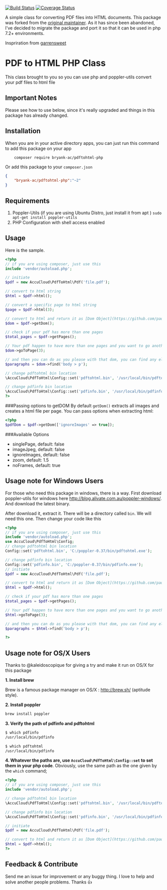 [![Build Status](https://travis-ci.com/BryanK-AC/pdf-to-html.svg?branch=master)](https://travis-ci.com/BryanK-AC/pdf-to-html)
[![Coverage Status](https://coveralls.io/github/BryanK-AC/pdf-to-html/badge.svg?branch=master)](https://coveralls.io/github/BryanK-AC/pdf-to-html?branch=master)

A simple class for converting PDF files into HTML documents. This package was forked from the [original maintainer](https://github.com/mgufrone/pdf-to-html). 
As it has since been abandoned, I've decided to migrate the package and port it so that it can be used in php 7.2+ environments.

Inspriration from [garrensweet](https://github.com/garrensweet)

# PDF to HTML PHP Class

This class brought to you so you can use php and poppler-utils convert your pdf files to html file

## Important Notes

Please see how to use below, since it's really upgraded and things in this package has already changed.

## Installation

When you are in your active directory apps, you can just run this command to add this package on your app

```
	composer require bryank-ac/pdftohtml-php
```

Or add this package to your `composer.json`

```json
{
	"bryank-ac/pdftohtml-php":"~2"
}
```

## Requirements
1. Poppler-Utils (if you are using Ubuntu Distro, just install it from apt )
	`sudo apt-get install poppler-utils`
2. PHP Configuration with shell access enabled

## Usage

Here is the sample.

```php
<?php
// if you are using composer, just use this
include 'vendor/autoload.php';

// initiate
$pdf = new AccuCloud\PdfToHtml\Pdf('file.pdf');

// convert to html string
$html = $pdf->html();

// convert a specific page to html string
$page = $pdf->html(3);

// convert to html and return it as [Dom Object](https://github.com/paquettg/php-html-parser)
$dom = $pdf->getDom();

// check if your pdf has more than one pages
$total_pages = $pdf->getPages();

// Your pdf happen to have more than one pages and you want to go another page? Got it. use this command to change the current page to page 3
$dom->goToPage(3);

// and then you can do as you please with that dom, you can find any element you want
$paragraphs = $dom->find('body > p');

// change pdftohtml bin location
\AccuCloud\PdfToHtml\Config::set('pdftohtml.bin', '/usr/local/bin/pdftohtml');

// change pdfinfo bin location
\AccuCloud\PdfToHtml\Config::set('pdfinfo.bin', '/usr/local/bin/pdfinfo');
?>
```

###Passing options to getDOM
By default `getDom()` extracts all images and creates a html file per page. You can pass options when extracting html:

```php
<?php
$pdfDom = $pdf->getDom(['ignoreImages' => true]);
```
###Available Options
* singlePage, default: false
* imageJpeg, default: false
* ignoreImages, default: false
* zoom, default: 1.5
* noFrames, default: true

## Usage note for Windows Users
For those who need this package in windows, there is a way. First download poppler-utils for windows here <http://blog.alivate.com.au/poppler-windows/>. And download the latest binary.

After download it, extract it. There will be a directory called `bin`. We will need this one. Then change your code like this


```php
<?php
// if you are using composer, just use this
include 'vendor/autoload.php';
use AccuCloud\PdfToHtml\Config;
// change pdftohtml bin location
Config::set('pdftohtml.bin', 'C:/poppler-0.37/bin/pdftohtml.exe');

// change pdfinfo bin location
Config::set('pdfinfo.bin', 'C:/poppler-0.37/bin/pdfinfo.exe');
// initiate
$pdf = new AccuCloud\PdfToHtml\Pdf('file.pdf');

// convert to html and return it as [Dom Object](https://github.com/paquettg/php-html-parser)
$html = $pdf->html();

// check if your pdf has more than one pages
$total_pages = $pdf->getPages();

// Your pdf happen to have more than one pages and you want to go another page? Got it. use this command to change the current page to page 3
$html->goToPage(3);

// and then you can do as you please with that dom, you can find any element you want
$paragraphs = $html->find('body > p');

?>
```

## Usage note for OS/X Users

Thanks to @kaleidoscopique for giving a try and make it run on OS/X for this package

**1. Install brew**

Brew is a famous package manager on OS/X : http://brew.sh/ (aptitude style).

**2. Install poppler**
```bash
brew install poppler
```

**3. Verify the path of pdfinfo and pdftohtml**
```bash
$ which pdfinfo
/usr/local/bin/pdfinfo

$ which pdftohtml
/usr/local/bin/pdfinfo
```

**4. Whatever the paths are, use ```AccuCloud\PdfToHtml\Config::set``` to set them in your php code**. Obviously, use the same path as the one given by the ```which``` command;

```php
<?php
// if you are using composer, just use this
include 'vendor/autoload.php';

// change pdftohtml bin location
\AccuCloud\PdfToHtml\Config::set('pdftohtml.bin', '/usr/local/bin/pdftohtml');

// change pdfinfo bin location
\AccuCloud\PdfToHtml\Config::set('pdfinfo.bin', '/usr/local/bin/pdfinfo');

// initiate
$pdf = new AccuCloud\PdfToHtml\Pdf('file.pdf');

// convert to html and return it as [Dom Object](https://github.com/paquettg/php-html-parser)
$html = $pdf->html();
?>
```

## Feedback & Contribute

Send me an issue for improvement or any buggy thing. I love to help and solve another people problems. Thanks :+1:
